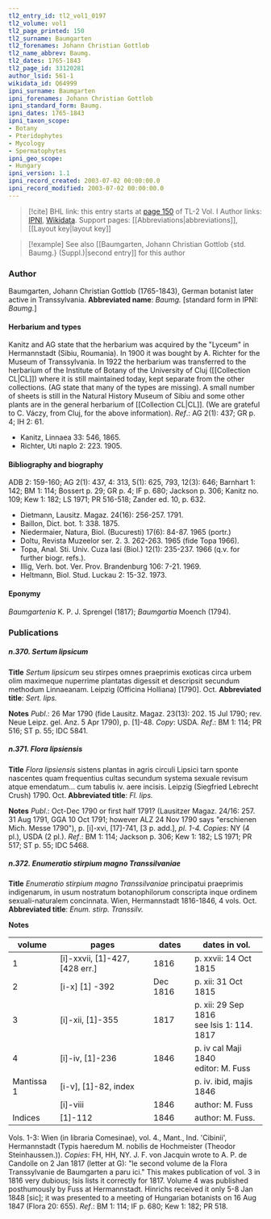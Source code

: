 ```yaml
---
tl2_entry_id: tl2_vol1_0197
tl2_volume: vol1
tl2_page_printed: 150
tl2_surname: Baumgarten
tl2_forenames: Johann Christian Gottlob
tl2_name_abbrev: Baumg.
tl2_dates: 1765-1843
tl2_page_id: 33120281
author_lsid: 561-1
wikidata_id: Q64999
ipni_surname: Baumgarten
ipni_forenames: Johann Christian Gottlob
ipni_standard_form: Baumg.
ipni_dates: 1765-1843
ipni_taxon_scope: 
- Botany
- Pteridophytes
- Mycology
- Spermatophytes
ipni_geo_scope: 
- Hungary
ipni_version: 1.1
ipni_record_created: 2003-07-02 00:00:00.0
ipni_record_modified: 2003-07-02 00:00:00.0
---
```


> [!cite] BHL link: this entry starts at [page 150](https://www.biodiversitylibrary.org/page/33120281) of TL-2 Vol. I
> Author links: [IPNI](https://www.ipni.org/a/561-1), [Wikidata](https://www.wikidata.org/wiki/Q64999). Support pages: [[Abbreviations|abbreviations]], [[Layout key|layout key]]

> [!example] See also [[Baumgarten, Johann Christian Gottlob {std. Baumg.} (Suppl.)|second entry]] for this author

### Author

Baumgarten, Johann Christian Gottlob (1765-1843), German botanist later active in Transsylvania. 
**Abbreviated name**: *Baumg.* \[standard form in IPNI: *Baumg.*\]

#### Herbarium and types

Kanitz and AG state that the herbarium was acquired by the "Lyceum" in Hermannstadt (Sibiu, Roumania). In 1900 it was bought by A. Richter for the Museum of Transsylvania. In 1922 the herbarium was transferred to the herbarium of the Institute of Botany of the University of Cluj ([[Collection CL|CL]]) where it is still maintained today, kept separate from the other collections. (AG state that many of the types are missing). A small number of sheets is still in the Natural History Museum of Sibiu and some other plants are in the general herbarium of [[Collection CL|CL]]. (We are grateful to C. Váczy, from Cluj, for the above information).
*Ref*.: AG 2(1): 437; GR p. 4; IH 2: 61.
- Kanitz, Linnaea 33: 546, 1865.
- Richter, Uti naplo 2: 223. 1905.

#### Bibliography and biography

ADB 2: 159-160; AG 2(1): 437, 4: 313, 5(1): 625, 793, 12(3): 646; Barnhart 1: 142; BM 1: 114; Bossert p. 29; GR p. 4; IF p. 680; Jackson p. 306; Kanitz no. 109; Kew 1: 182; LS 1971; PR 516-518; Zander ed. 10, p. 632.
- Dietmann, Lausitz. Magaz. 24(16): 256-257. 1791.
- Baillon, Dict. bot. 1: 338. 1875.
- Niedermaier, Natura, Biol. (Bucuresti) 17(6): 84-87. 1965 (portr.)
- Doltu, Revista Muzeelor ser. 2. 3. 262-263. 1965 (fide Topa 1966).
- Topa, Anal. Sti. Univ. Cuza Iasi (Biol.) 12(1): 235-237. 1966 (q.v. for further biogr. refs.).
- Illig, Verh. bot. Ver. Prov. Brandenburg 106: 7-21. 1969.
- Heltmann, Biol. Stud. Luckau 2: 15-32. 1973.

#### Eponymy

*Baumgartenia* K. P. J. Sprengel (1817); *Baumgartia* Moench (1794).

### Publications

##### n.370. Sertum lipsicum

**Title**
*Sertum lipsicum* seu stirpes omnes praeprimis exoticas circa urbem olim maximeque nuperrime plantatas digessit et descripsit secundum methodum Linnaeanam. Leipzig (Officina Holliana) \[1790\]. Oct.
**Abbreviated title**: *Sert. lips.*

**Notes**
*Publ*.: 26 Mar 1790 (fide Lausitz. Magaz. 23(13): 202. 15 Jul 1790; rev. Neue Leipz. gel. Anz. 5 Apr 1790), p. \[1\]-48. *Copy*: USDA.
*Ref*.: BM 1: 114; PR 516; ST p. 55; IDC 5841.

##### n.371. Flora lipsiensis

**Title**
*Flora lipsiensis* sistens plantas in agris circuli Lipsici tarn sponte nascentes quam frequentius cultas secundum systema sexuale revisum atque emendatum... cum tabulis iv. aere incisis. Leipzig (Siegfried Lebrecht Crush) 1790. Oct.
**Abbreviated title**: *Fl. lips.*

**Notes**
*Publ*.: Oct-Dec 1790 or first half 1791? (Lausitzer Magaz. 24/16: 257. 31 Aug 1791, GGA 10 Oct 1791; however ALZ 24 Nov 1790 says "erschienen Mich. Messe 1790"), p. \[i\]-xvi, \[17\]-741, \[3 p. add.\], *pl. 1-4. Copies*: NY (4 pl.), USDA (2 pl.).
*Ref*.: BM 1: 114; Jackson p. 306; Kew 1: 182; LS 1971; PR 517; ST p. 55; IDC 5468.

##### n.372. Enumeratio stirpium magno Transsilvaniae

**Title**
*Enumeratio stirpium magno Transsilvaniae* principatui praeprimis indigenarum, in usum nostratum botanophilorum conscripta inque ordinem sexuali-naturalem concinnata. Wien, Hermannstadt 1816-1846, 4 vols. Oct.
**Abbreviated title**: *Enum. stirp. Transsilv.*

**Notes**

|volume	|pages	|dates	|dates in vol.|
|---	|---	|---	|---	|
|1	|\[i\]-xxvii, \[1\]-427, \[428 err.\]	|1816	|p. xxvii: 14 Oct 1815|
|2	|\[i-x\] \[1\] -392	|Dec 1816	|p. xii: 31 Oct 1815|
|3	|\[i\]-xii, \[1\]-355	|1817	|p. xii: 29 Sep 1816<br/>see Isis 1: 114. 1817|
|4	|\[i\]-iv, \[1\]-236	|1846	|p. iv cal Maji 1840<br/>editor: M. Fuss|
|Mantissa 1	|\[i-v\], \[1\]-82, index	|	|p. iv. ibid, majis 1846|
|	|\[i\]-viii	|1846	|author: M. Fuss|
|Indices	|\[1\]-112	|1846	|author: M. Fuss.|

Vols. 1-3: Wien (in libraria Comesinae), vol. 4., Mant., Ind. 'Cibinii', Hermannstadt (Typis haeredum M. nobilis de Hochmeister (Theodor Steinhaussen.)). *Copies*: FH, HH, NY.
J. F. von Jacquin wrote to A. P. de Candolle on 2 Jan 1817 (letter at G): "le second volume de la Flora Transsylvanie de Baumgarten a paru ici." This makes publication of vol. 3 in 1816 very dubious; Isis lists it correctly for 1817. Volume 4 was published posthumously by Fuss at Hermannstadt. Hinrichs received it only 5-8 Jan 1848 \[sic\]; it was presented to a meeting of Hungarian botanists on 16 Aug 1847 (Flora 20: 655).
*Ref*.: BM 1: 114; IF p. 680; Kew 1: 182; PR 518.


